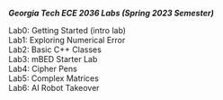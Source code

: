 ***Georgia Tech ECE 2036 Labs (Spring 2023 Semester)*** <br> 

Lab0: Getting Started (intro lab) <br> 
Lab1: Exploring Numerical Error <br> 
Lab2: Basic C++ Classes <br> 
Lab3: mBED Starter Lab <br> 
Lab4: Cipher Pens <br> 
Lab5: Complex Matrices <br> 
Lab6: AI Robot Takeover <br> 
